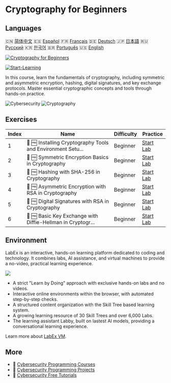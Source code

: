 # Cryptography for Beginners

## Languages

🇨🇳 [简体中文](README_zh.md) 🇪🇸 [Español](README_es.md) 🇫🇷 [Français](README_fr.md) 🇩🇪 [Deutsch](README_de.md) 🇯🇵 [日本語](README_ja.md) 🇷🇺 [Русский](README_ru.md) 🇰🇷 [한국어](README_ko.md) 🇧🇷 [Português](README_pt.md) 🇺🇸 [English](README.md) 

[![Cryptography for Beginners](https://cover-creator.labex.io/cryptography-for-beginners.png)](https://labex.io/courses/cryptography-for-beginners)

[![Start-Learning](https://img.shields.io/badge/Start-Learning-whitesmoke?style=for-the-badge)](https://labex.io/courses/cryptography-for-beginners)

In this course, learn the fundamentals of cryptography, including symmetric and asymmetric encryption, hashing, digital signatures, and key exchange protocols. Master essential cryptographic concepts and tools through hands-on practice.

![Cybersecurity](https://img.shields.io/badge/Cybersecurity-whitesmoke?style=for-the-badge&logo=cybersecurity)
![Cryptography](https://img.shields.io/badge/Cryptography-whitesmoke?style=for-the-badge&logo=cryptography)


## Exercises

|   Index | Name                                                        | Difficulty   | Practice                                                                                                                               |
|---------|-------------------------------------------------------------|--------------|----------------------------------------------------------------------------------------------------------------------------------------|
|       1 | 📖 🆓 Installing Cryptography Tools and Environment Setu... | Beginner     | <a target='_blank' href='https://labex.io/tutorials/linux-installing-cryptography-tools-and-environment-setup-632723'>Start Lab</a>    |
|       2 | 📖 🆓 Symmetric Encryption Basics in Cryptography           | Beginner     | <a target='_blank' href='https://labex.io/labs/linux-symmetric-encryption-basics-in-cryptography-632724'>Start Lab</a>                 |
|       3 | 📖 🆓 Hashing with SHA-256 in Cryptography                  | Beginner     | <a target='_blank' href='https://labex.io/tutorials/linux-hashing-with-sha-256-in-cryptography-632722'>Start Lab</a>                   |
|       4 | 📖 🆓 Asymmetric Encryption with RSA in Cryptography        | Beginner     | <a target='_blank' href='https://labex.io/labs/linux-asymmetric-encryption-with-rsa-in-cryptography-632719'>Start Lab</a>              |
|       5 | 📖 🆓 Digital Signatures with RSA in Cryptography           | Beginner     | <a target='_blank' href='https://labex.io/tutorials/linux-digital-signatures-with-rsa-in-cryptography-632721'>Start Lab</a>            |
|       6 | 📖 🆓 Basic Key Exchange with Diffie-Hellman in Cryptogr... | Beginner     | <a target='_blank' href='https://labex.io/tutorials/linux-basic-key-exchange-with-diffie-hellman-in-cryptography-632720'>Start Lab</a> |

## Environment

LabEx is an interactive, hands-on learning platform dedicated to coding and technology. It combines labs, AI assistance, and virtual machines to provide a no-video, practical learning experience.

![](https://tutorial-screenshot.getvm.io/images/vm-1725247253.png)

- A strict "Learn by Doing" approach with exclusive hands-on labs and no videos.
- Interactive online environments within the browser, with automated step-by-step checks.
- A structured content organization with the Skill Tree based learning system.
- A growing learning resource of 30 Skill Trees and over 6,000 Labs.
- The learning assistant Labby, built on lastest AI models, providing a conversational learning experience.

Learn more about [LabEx VM](https://support.labex.io/using-labex/virtual-machine).

## More

- 🔗 [Cybersecurity Programming Courses](https://github.com/labex-labs/awesome-programming-courses)
- 🔗 [Cybersecurity Programming Projects](https://github.com/labex-labs/awesome-programming-projects)
- 🔗 [Cybersecurity Free Tutorials](https://github.com/labex-labs/cybersecurity-free-tutorials)

